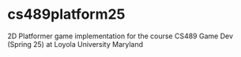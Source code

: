 # cs489platform25
2D Platformer game implementation for the course CS489 Game Dev (Spring 25) at Loyola University Maryland
